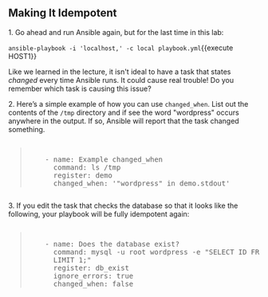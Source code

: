 ## Making It Idempotent

1\. Go ahead and run Ansible again, but for the last time in this lab:

`ansible-playbook -i 'localhost,' -c local playbook.yml`{{execute HOST1}}

Like we learned in the lecture, it isn't ideal to have a task that states *changed* every time Ansible runs. It could cause real trouble! Do you remember which task is causing this issue?

2\. Here’s a simple example of how you can use `changed_when`. List out the contents of the `/tmp` directory and if see the word "wordpress" occurs anywhere in the output. If so, Ansible will report that the task changed something.

<pre class="file" data-filename="playbook.yml"><blockquote>
    - name: Example changed_when
      command: ls /tmp
      register: demo
      changed_when: '"wordpress" in demo.stdout'
</blockquote></pre>

3\. If you edit the task that checks the database so that it looks like the following, your playbook will be fully idempotent again:

<pre class="file" data-filename="playbook.yml"><blockquote>
    - name: Does the database exist?
      command: mysql -u root wordpress -e "SELECT ID FROM wordpress.wp_users
      LIMIT 1;"
      register: db_exist
      ignore_errors: true
      changed_when: false
</blockquote></pre>
